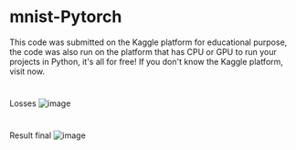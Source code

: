 # mnist-Pytorch
 This code was submitted on the Kaggle platform for educational purpose, the code was also run on the platform that has CPU or GPU to run your projects in Python, it's all for free! If you don't know the Kaggle platform, visit now.

#
Losses
![image](https://user-images.githubusercontent.com/37044387/72672676-78f51d80-3a3c-11ea-9fc4-b088ef0a683c.png)

#
Result final
![image](https://user-images.githubusercontent.com/37044387/72672666-4a774280-3a3c-11ea-8815-c82eb252ab2c.png)
